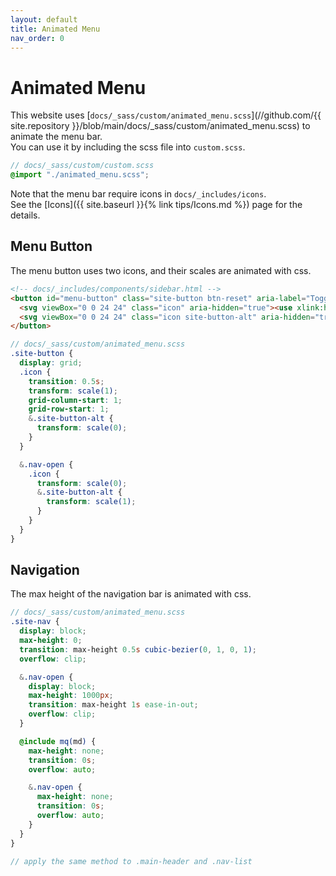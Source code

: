 ```yaml
---
layout: default
title: Animated Menu
nav_order: 0
---
```


# Animated Menu

This website uses [`docs/_sass/custom/animated_menu.scss`](//github.com/{{ site.repository }}/blob/main/docs/_sass/custom/animated_menu.scss) to animate the menu bar.  
You can use it by including the scss file into `custom.scss`.

```scss
// docs/_sass/custom/custom.scss
@import "./animated_menu.scss";
```

Note that the menu bar require icons in `docs/_includes/icons`.  
See the [Icons]({{ site.baseurl }}{% link tips/Icons.md %}) page for the details.  

## Menu Button

The menu button uses two icons, and their scales are animated with css.  

```html
<!-- docs/_includes/components/sidebar.html -->
<button id="menu-button" class="site-button btn-reset" aria-label="Toggle menu" aria-pressed="false">
  <svg viewBox="0 0 24 24" class="icon" aria-hidden="true"><use xlink:href="#svg-menu"></use></svg>
  <svg viewBox="0 0 24 24" class="icon site-button-alt" aria-hidden="true"><use xlink:href="#svg-cancel"></use></svg>
</button>
```

```scss
// docs/_sass/custom/animated_menu.scss
.site-button {
  display: grid;
  .icon {
    transition: 0.5s;
    transform: scale(1);
    grid-column-start: 1;
    grid-row-start: 1;
    &.site-button-alt {
      transform: scale(0);
    }
  }

  &.nav-open {
    .icon {
      transform: scale(0);
      &.site-button-alt {
        transform: scale(1);
      }
    }
  }
}
```

## Navigation

The max height of the navigation bar is animated with css.  

```scss
// docs/_sass/custom/animated_menu.scss
.site-nav {
  display: block;
  max-height: 0;
  transition: max-height 0.5s cubic-bezier(0, 1, 0, 1);
  overflow: clip;

  &.nav-open {
    display: block;
    max-height: 1000px;
    transition: max-height 1s ease-in-out;
    overflow: clip;
  }

  @include mq(md) {
    max-height: none;
    transition: 0s;
    overflow: auto;

    &.nav-open {
      max-height: none;
      transition: 0s;
      overflow: auto;
    }
  }
}

// apply the same method to .main-header and .nav-list
```
